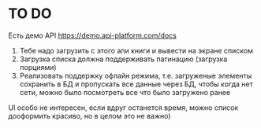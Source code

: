 #  TO DO


Есть демо API https://demo.api-platform.com/docs
1. Тебе надо загрузить с этого апи книги и вывести на экране списком
2. Загрузка списка должна поддерживать пагинацию (загрузка порциями)
3. Реализовать поддержку офлайн режима, т.е. загруженые элементы сохранить в БД и пропускать все данные через БД, чтобы когда нет сети, можно было посмотреть все что было загружено ранее

UI особо не интересен, если вдруг останется время, можно список дооформить красиво, но в целом это не важно)

